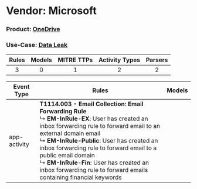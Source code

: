 Vendor: Microsoft
=================
### Product: [OneDrive](../ds_microsoft_onedrive.md)
### Use-Case: [Data Leak](../../../../UseCases/uc_data_leak.md)

| Rules | Models | MITRE TTPs | Activity Types | Parsers |
|:-----:|:------:|:----------:|:--------------:|:-------:|
|   3   |   0    |     1      |       2        |    2    |

| Event Type   | Rules    | Models |
| ---- | ---- | ------ |
| app-activity | <b>T1114.003 - Email Collection: Email Forwarding Rule</b><br> ↳ <b>EM-InRule-EX</b>: User has created an inbox forwarding rule to forward email to an external domain email<br> ↳ <b>EM-InRule-Public</b>: User has created an inbox forwarding rule to forward email to a public email domain<br> ↳ <b>EM-InRule-Fin</b>: User has created an inbox forwarding rule to forward emails containing financial keywords |        |